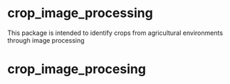 # crop_image_processing
This package is intended to identify crops from agricultural environments through image processing
# crop_image_procesing

